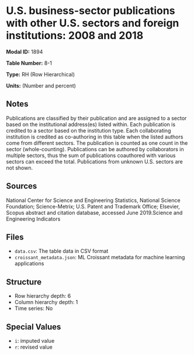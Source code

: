# U.S. business-sector publications with other U.S. sectors and foreign institutions: 2008 and 2018

**Modal ID:** 1894

**Table Number:** 8-1

**Type:** RH (Row Hierarchical)

**Units:** (Number and percent)

## Notes

Publications are classified by their publication and are assigned to a sector based on the institutional address(es) listed within. Each publication is credited to a sector based on the institution type. Each collaborating institution is credited as co-authoring in this table when the listed authors come from different sectors. The publication is counted as one count in the sector (whole-counting). Publications can be authored by collaborators in multiple sectors, thus the sum of publications coauthored with various sectors can exceed the total. Publications from unknown U.S. sectors are not shown.

## Sources

National Center for Science and Engineering Statistics, National Science Foundation; Science-Metrix; U.S. Patent and Trademark Office; Elsevier, Scopus abstract and citation database, accessed June 2019.Science and Engineering Indicators

## Files

- `data.csv`: The table data in CSV format
- `croissant_metadata.json`: ML Croissant metadata for machine learning applications

## Structure

- Row hierarchy depth: 6
- Column hierarchy depth: 1
- Time series: No

## Special Values

- `i`: imputed value
- `r`: revised value
